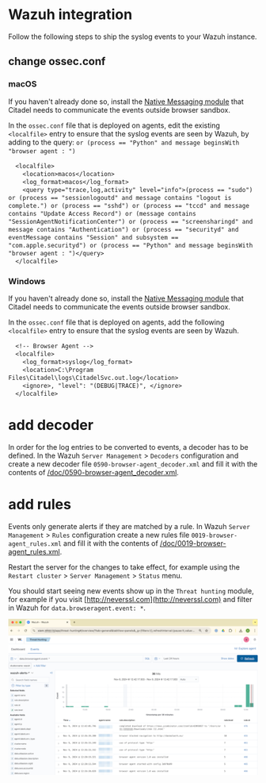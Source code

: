 # Wazuh integration
Follow the following steps to ship the syslog events to your Wazuh instance.

## change ossec.conf
### macOS
If you haven't already done so, install the [Native Messaging module](/doc/macos.md) that Citadel needs to communicate the events outside browser sandbox.

In the `ossec.conf` file that is deployed on agents, edit the existing `<localfile>` entry to ensure that the syslog events are seen by Wazuh, by adding to the query: `or (process == "Python" and message beginsWith "browser agent : ")`

```
  <localfile>
    <location>macos</location>
    <log_format>macos</log_format>
    <query type="trace,log,activity" level="info">(process == "sudo") or (process == "sessionlogoutd" and message contains "logout is complete.") or (process == "sshd") or (process == "tccd" and message contains "Update Access Record") or (message contains "SessionAgentNotificationCenter") or (process == "screensharingd" and message contains "Authentication") or (process == "securityd" and eventMessage contains "Session" and subsystem == "com.apple.securityd") or (process == "Python" and message beginsWith "browser agent : ")</query>
  </localfile>
```



### Windows
If you haven't already done so, install the [Native Messaging module](/doc/windows.md) that Citadel needs to communicate the events outside browser sandbox.

In the `ossec.conf` file that is deployed on agents, add the following `<localfile>` entry to ensure that the syslog events are seen by Wazuh.
```
  <!-- Browser Agent -->
  <localfile>
    <log_format>syslog</log_format>
    <location>C:\Program Files\Citadel\logs\CitadelSvc.out.log</location>
    <ignore>, "level": "(DEBUG|TRACE)", </ignore>
  </localfile>
```

# add decoder
In order for the log entries to be converted to events, a decoder has to be defined. In the Wazuh `Server Management` > `Decoders` configuration and create a new decoder file `0590-browser-agent_decoder.xml` and fill it with the contents of [/doc/0590-browser-agent_decoder.xml](/doc/0590-browser-agent_decoder.xml).

# add rules
Events only generate alerts if they are matched by a rule. In Wazuh `Server Management` > `Rules` configuration create a new rules file `0019-browser-agent_rules.xml` and fill it with the contents of [/doc/0019-browser-agent_rules.xml](/doc/0019-browser-agent_rules.xml).

Restart the server for the changes to take effect, for example using the `Restart cluster` > `Server Management` > `Status` menu.

You should start seeing new events show up in the `Threat hunting` module, for example if you visit [http://neverssl.com](http://neverssl.com) and filter in Wazuh for `data.browseragent.event: *`.

![screenshot of events in Wazuh](/doc/screenshot%20wazuh.png)
